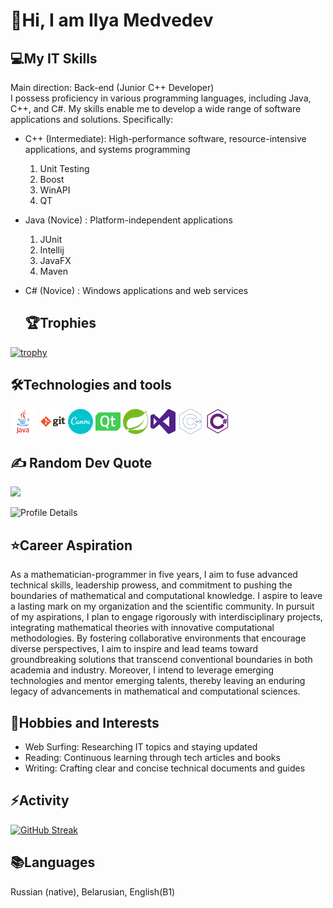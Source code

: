 # 👋Hi, I am Ilya Medvedev

## 💻My IT Skills
Main direction: Back-end (Junior С++ Developer)  
I possess proficiency in various programming languages, including Java, C++, and C#. My skills enable me to develop a wide range of software applications and solutions. Specifically:
- C++ (Intermediate): High-performance software, resource-intensive applications, and systems programming
  1. Unit Testing
  2. Boost
  3. WinAPI
  4. QT
- Java (Novice) : Platform-independent applications
  1. JUnit
  2. Intellij
  3. JavaFX
  4. Maven
- C# (Novice) : Windows applications and web services

  ## 🏆Trophies
[![trophy](https://github-profile-trophy.vercel.app/?username=Medvedial&theme=monokai)](https://github.com/ryo-ma/github-profile-trophy)

## 🛠Technologies and tools
<div>
  <img src="https://github.com/devicons/devicon/blob/master/icons/java/java-original-wordmark.svg" title="Java" alt="Java" width="40" height="40"/>&nbsp;
  <img src="https://github.com/devicons/devicon/blob/master/icons/git/git-original-wordmark.svg" title="Git" alt="Git" width="40" height="40"/>
  <img src="https://github.com/devicons/devicon/blob/master/icons/canva/canva-original.svg" title="Canva" alt="Canva" width="40" height="40"/>
  <img src="https://github.com/devicons/devicon/blob/master/icons/qt/qt-original.svg" title="Qt" alt="Qt" width="40" height="40"/>
  <img src="https://github.com/devicons/devicon/blob/master/icons/spring/spring-original.svg" title="Spring" alt="Spring" width="40" height="40"/>
  <img src="https://github.com/devicons/devicon/blob/master/icons/visualstudio/visualstudio-plain.svg" title="VisualStudio" alt="VisualStudio" width="40" height="40"/>
  <img src="https://github.com/devicons/devicon/blob/master/icons/cplusplus/cplusplus-line.svg" title="Cpp" alt="Cpp" width="40" height="40"/>
  <img src="https://github.com/devicons/devicon/blob/master/icons/csharp/csharp-line.svg" title="Cs" alt="Cs" width="40" height="40"/>
</div>

## ✍️ Random Dev Quote
![](https://quotes-github-readme.vercel.app/api?type=horizontal&theme=radical)

![Profile Details](http://github-profile-summary-cards.vercel.app/api/cards/profile-details?username=Medvedial&theme=radical)

## ⭐Career Aspiration
As a mathematician-programmer in five years, I aim to fuse advanced technical skills, leadership prowess, and commitment to pushing the boundaries of mathematical and computational knowledge. I aspire to leave a lasting mark on my organization and the scientific community. In pursuit of my aspirations, I plan to engage rigorously with interdisciplinary projects, integrating mathematical theories with innovative computational methodologies. By fostering collaborative environments that encourage diverse perspectives, I aim to inspire and lead teams toward groundbreaking solutions that transcend conventional boundaries in both academia and industry. Moreover, I intend to leverage emerging technologies and mentor emerging talents, thereby leaving an enduring legacy of advancements in mathematical and computational sciences.

## 🔭Hobbies and Interests
- Web Surfing: Researching IT topics and staying updated
- Reading: Continuous learning through tech articles and books
- Writing: Crafting clear and concise technical documents and guides

## ⚡Activity
[![GitHub Streak](https://streak-stats.demolab.com?user=AlexHunter15&theme=java-dark)](https://git.io/streak-stats)

## 📚Languages
Russian (native), Belarusian, English(B1)
